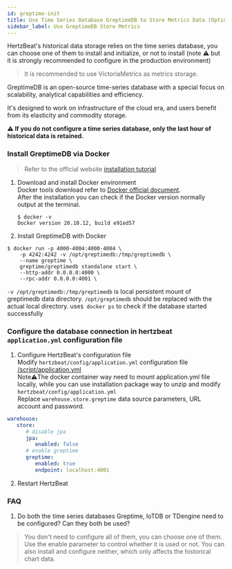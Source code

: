 ```yaml
---
id: greptime-init  
title: Use Time Series Database GreptimeDB to Store Metrics Data (Optional)       
sidebar_label: Use GreptimeDB Store Metrics
---
```


HertzBeat's historical data storage relies on the time series database, you can choose one of them to install and initialize, or not to install (note ⚠️ but it is strongly recommended to configure in the production environment)

> It is recommended to use VictoriaMetrics as metrics storage.

GreptimeDB is an open-source time-series database with a special focus on scalability, analytical capabilities and efficiency.   

It's designed to work on infrastructure of the cloud era, and users benefit from its elasticity and commodity storage.

**⚠️ If you do not configure a time series database, only the last hour of historical data is retained.**  

### Install GreptimeDB via Docker   
> Refer to the official website [installation tutorial](https://docs.greptime.com/getting-started/overview)  
1. Download and install Docker environment     
   Docker tools download refer to [Docker official document](https://docs.docker.com/get-docker/).     
   After the installation you can check if the Docker version normally output at the terminal.
   ```
   $ docker -v
   Docker version 20.10.12, build e91ed57
   ```
2. Install GreptimeDB with Docker   

```shell
$ docker run -p 4000-4004:4000-4004 \
    -p 4242:4242 -v /opt/greptimedb:/tmp/greptimedb \
    --name greptime \
    greptime/greptimedb standalone start \
    --http-addr 0.0.0.0:4000 \
    --rpc-addr 0.0.0.0:4001 \
```
   `-v /opt/greptimedb:/tmp/greptimedb` is local persistent mount of greptimedb data directory. `/opt/greptimedb` should be replaced with the actual local directory.
   use```$ docker ps``` to check if the database started successfully

### Configure the database connection in hertzbeat `application.yml` configuration file  

1. Configure HertzBeat's configuration file   
   Modify `hertzbeat/config/application.yml` configuration file [/script/application.yml](https://github.com/apache/hertzbeat/raw/master/script/application.yml)        
   Note⚠️The docker container way need to mount application.yml file locally, while you can use installation package way to unzip and modify `hertzbeat/config/application.yml`     
   Replace `warehouse.store.greptime` data source parameters, URL account and password.

```yaml
warehouse:
   store:
      # disable jpa
      jpa:
         enabled: false
      # enable greptime   
      greptime:
         enabled: true
         endpoint: localhost:4001
```

2. Restart HertzBeat

### FAQ

1. Do both the time series databases Greptime, IoTDB or TDengine need to be configured? Can they both be used?

> You don't need to configure all of them, you can choose one of them. Use the enable parameter to control whether it is used or not. You can also install and configure neither, which only affects the historical chart data.

